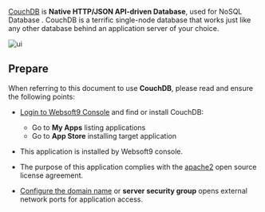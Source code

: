 [CouchDB](https://couchdb.apache.org/) is **Native HTTP/JSON API-driven Database**, used for NoSQL Database . CouchDB is a terrific single-node database that works just like any other database behind an application server of your choice.


![ui](https://libs.websoft9.com/Websoft9/DocsPicture/zh/couchdb/couchdb-gui-websoft9.png)


## Prepare

When referring to this document to use **CouchDB**, please read and ensure the following points:

- [Login to Websoft9 Console](./login-console) and find or install CouchDB:
  - Go to **My Apps** listing applications 
  - Go to **App Store** installing target application

- This application is installed by Websoft9 console.


- The purpose of this application complies with the [apache2](https://opensource.org/licenses/Apache-2.0) open source license agreement.


- [Configure the domain name](./domain-set) or **server security group** opens external network ports for application access.